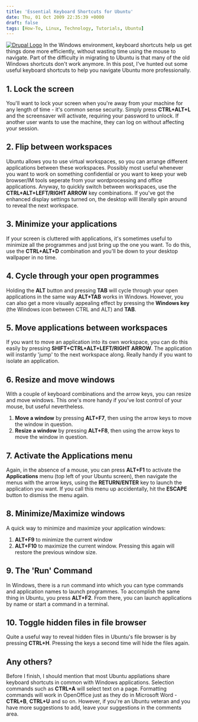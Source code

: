 ```yaml
---
title: 'Essential Keyboard Shortcuts for Ubuntu'
date: Thu, 01 Oct 2009 22:35:39 +0000
draft: false
tags: [How-To, Linux, Technology, Tutorials, Ubuntu]
---
```


[![Drupal Logo](http://gerard.interwebworld.co.uk/files/2011/01/drupal-logo.jpg)](http://gerard.interwebworld.co.uk/files/2011/01/drupal-logo.jpg) In the Windows environment, keyboard shortcuts help us get things done more efficiently, without wasting time using the mouse to navigate. Part of the difficulty in migrating to Ubuntu is that many of the old Windows shortcuts don't work anymore. In this post, I've hunted out some useful keyboard shortcuts to help you navigate Ubuntu more professionally.

1\. Lock the screen
-------------------

You'll want to lock your screen when you're away from your machine for any length of time - it's common sense security. Simply press **CTRL+ALT+L** and the screensaver will activate, requiring your password to unlock. If another user wants to use the machine, they can log on without affecting your session.

2\. Flip between workspaces
---------------------------

Ubuntu allows you to use virtual workspaces, so you can arrange different applications between these workspaces. Possibly most useful whenever you want to work on something confidential or you want to keep your web browser/IM tools seperate from your wordprocessing and office applications. Anyway, to quickly switch between workspaces, use the **CTRL+ALT+LEFT/RIGHT ARROW** key combinations. If you've got the enhanced display settings turned on, the desktop willl literally spin around to reveal the next workspace.

3\. Minimize your applications
------------------------------

If your screen is cluttered with applications, it's sometimes useful to minimize all the programmes and just bring up the one you want. To do this, use the **CTRL+ALT+D** combination and you'll be down to your desktop wallpaper in no time.

4\. Cycle through your open programmes
--------------------------------------

Holding the **ALT** button and pressing **TAB** will cycle through your open applications in the same way **ALT+TAB** works in Windows. However, you can also get a more visually appealing effect by pressing the **Windows key** (the Windows icon between CTRL and ALT) and **TAB**.

5\. Move applications between workspaces
----------------------------------------

If you want to move an application into its own workspace, you can do this easily by pressing **SHIFT+CTRL+ALT+LEFT/RIGHT ARROW**. The application will instantly 'jump' to the next workspace along. Really handy if you want to isolate an application.

6\. Resize and move windows
---------------------------

With a couple of keyboard combinations and the arrow keys, you can resize and move windows. This one's more handy if you've lost control of your mouse, but useful nevertheless.

1.  **Move a window** by pressing **ALT+F7**, then using the arrow keys to move the window in question.
2.  **Resize a window** by pressing **ALT+F8**, then using the arrow keys to move the window in question.

7\. Activate the Applications menu
----------------------------------

Again, in the absence of a mouse, you can press **ALT+F1** to activate the **Applications** menu (top left of your Ubuntu screen), then navigate the menus with the arrow keys, using the **RETURN/ENTER** key to launch the application you want. If you call this menu up accidentally, hit the **ESCAPE** button to dismiss the menu again.

8\. Minimize/Maximize windows
-----------------------------

A quick way to minimize and maximize your application windows:

1.  **ALT+F9** to minimize the current window
2.  **ALT+F10** to maximize the current window. Pressing this again will restore the previous window size.

9\. The 'Run' Command
---------------------

In Windows, there is a run command into which you can type commands and application names to launch programmes. To accomplish the same thing in Ubuntu, you press **ALT+F2**. From there, you can launch applications by name or start a command in a terminal.

10\. Toggle hidden files in file browser
----------------------------------------

Quite a useful way to reveal hidden files in Ubuntu's file browser is by pressing **CTRL+H**. Pressing the keys a second time will hide the files again.

Any others?
-----------

Before I finish, I should mention that most Ubuntu appliations share keyboard shortcuts in common with Windows applications. Selection commands such as **CTRL+A** will select text on a page. Formatting commands will work in OpenOffice just as they do in Microsoft Word - **CTRL+B**, **CTRL+U** and so on. However, if you're an Ubuntu veteran and you have more suggestions to add, leave your suggestions in the comments area.